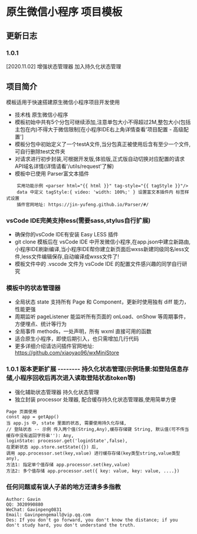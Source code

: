 
# 原生微信小程序 项目模板

## 更新日志 

### 1.0.1

\[2020.11.02\] 
增强状态管理器 加入持久化状态管理



## 项目简介
模板适用于快速搭建原生微信小程序项目开发使用
- 技术栈 原生微信小程序
- 模板初始中共有5个分包可继续添加,注意单包大小不得超过2M,整包大小(包括主包在内)不得大于微信限制[在小程序IDE右上角详情查看'项目配置 - 高级配置']
- 模板分包中初始定义了一个testA文件,当分包真正被使用后含有至少一个文件,可自行删除test文件夹
- 对请求进行初步封装,可根据开发版,体验版,正式版自动切换对应配置的请求API域名详情(详情请看'/utils/request'了解)
- 模板中已使用 Parser富文本插件 
```
    实用功能示例 <parser html="{{ html }}" tag-style="{{ tagStyle }}"/>
    data 中定义 tagStyle:{ video: 'width: 100%;' } 设置富文本插件内 标签样式设置
    插件官网地址: https://jin-yufeng.github.io/Parser/#/
```

### vsCode IDE完美支持less(需要sass,stylus自行扩展)
- 确保你的vsCode IDE有安装 Easy LESS 插件
- git clone 模板后在 vsCode IDE 中开发微信小程序,在app.json中建立新路由,小程序IDE刷新编译,当小程序IDE帮你建立新页面后wxss新建同级同名less文件,less文件编辑保存,自动编译成wxss文件了!
- 模板文件中的 .vscode 文件为 vsCode IDE 的配置文件感兴趣的同学自行研究

### 模板中的状态管理器 
- 全局状态 state 支持所有 Page 和 Component，更新时使用独有 diff 能力，性能更强
- 周期监听 pageListener 能监听所有页面的 onLoad、onShow 等周期事件，方便埋点、统计等行为
- 全局事件 methods，一处声明，所有 wxml 直接可用的函数
- 适合原生小程序，即使后期引入，也只需增加几行代码
- 更多详细介绍请访问插件官网地址: https://github.com/xiaoyao96/wxMiniStore

### 1.0.1 版本更新扩展 -------- 持久化状态管理(示例场景:如登陆信息存储,小程序回收后再次进入读取登陆状态token等) 
- 强化辅助状态管理器 持久化状态管理
- 独立封装 processor 处理器, 配合缓存持久化状态管理器,使用简单方便
```
Page 页面使用
const app = getApp()
当 app.js 中, state 里面的状态, 需要使用持久化存储,
// 登陆状态 -- 示例 传入两个值(String,Any),缓存存储键 String, 默认值(可不传当缓存中没有返回字符串''): Any, 
loginState: processor.get('loginState',false),
在更新状态 app.store.setState({}) 后, 
调用 app.processor.set(key,value) 进行缓存存储(key类型string,value类型any),
方法1: 指定单个值存储 app.processor.set(key,value)
方法2: 多个值存储 app.processor.set({ key: value, key: value, ....})
```

### 任何问题或有误人子弟的地方还请多多指教
```
Author: Gavin
QQ: 3020990880
WeChat: Gavinpeng0831
Email: Gavinpengemall@vip.qq.com
Des: If you don't go forward, you don't know the distance; if you don't study hard, you don't understand the truth.
```